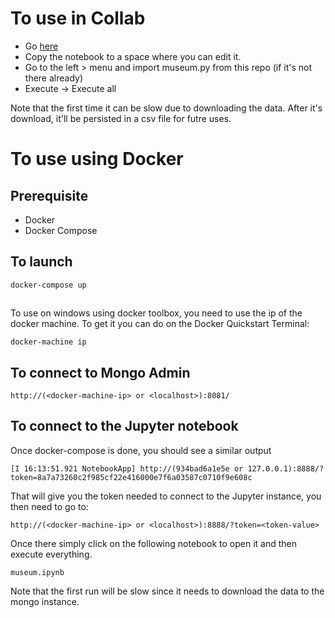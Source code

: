 # To use in Collab

* Go [here](https://colab.research.google.com/drive/1DLjOVIUt7f2tcP7GP70BoI7HrvmitjKQ)
* Copy the notebook to a space where you can edit it.
* Go to the left > menu and import museum.py from this repo (if it's not there already)
* Execute -> Execute all

Note that the first time it can be slow due to downloading the data. After it's download, it'll be persisted in a csv file for futre uses.

# To use using Docker

## Prerequisite

* Docker
* Docker Compose

## To launch
```
docker-compose up
```

##

To use on windows using docker toolbox, you need to use the ip of the docker machine. To get it you can do on the Docker Quickstart Terminal:
```
docker-machine ip
```

## To connect to Mongo Admin
```
http://(<docker-machine-ip> or <localhost>):8081/
```

## To connect to the Jupyter notebook

Once docker-compose is done, you should see a similar output

```
[I 16:13:51.921 NotebookApp] http://(934bad6a1e5e or 127.0.0.1):8888/?token=8a7a73260c2f985cf22e416000e7f6a03587c0710f9e608c
```

That will give you the token needed to connect to the Jupyter instance, you then need to go to:

```
http://(<docker-machine-ip> or <localhost>):8888/?token=<token-value>
```

Once there simply click on the following notebook to open it and then execute everything.

```
museum.ipynb
```

Note that the first run will be slow since it needs to download the data to the mongo instance.



